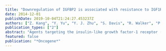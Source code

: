 ```yaml
---
title: "Downregulation of IGFBP2 is associated with resistance to IGF1R therapy in rhabdomyosarcoma"
date: 2014-12-01
publishDate: 2019-10-04T21:24:27.453237Z
authors: ["Z. Kang", "Y. Yu", "Y. J. Zhu", "S. Davis", "R. Walker", "P. S. Meltzer", "L. J. Helman", "L. Cao"]
publication_types: ["2"]
abstract: "Agents targeting the insulin-like growth factor-1 receptor (IGF1R) are in clinical development, but, despite some initial success of single agents in sarcoma, response rates are low with brief durations. Thus, it is important to identify markers predictive of response, to understand mechanisms of resistance, and to explore combination therapies. In this study, we found that, although associated with PAX3-FKHR translocation, increased IGF1R level is an independent prognostic marker for worse overall survival, particularly in patients with PAX3-FKHR-positive rhabdomyosarcoma (RMS). IGF1R antibody-resistant RMS cells were generated using an in vivo model. Expression analysis indicated that IGFBP2 is both the most affected gene in the insulin-like growth factor (IGF) signaling pathway and the most significantly downregulated gene in the resistant lines, indicating that there is a strong selection to repress IGFBP2 expression in tumor cells resistant to IGF1R antibody. IGFBP2 is inhibitory to IGF1R phosphorylation and its signaling. Similar to antibodies to IGF1/2 or IGF2, the addition of exogenous IGFBP2 potentiates the activity of IGF1R antibody against the RMS cells, and it reverses the resistance to IGF1R antibody. In contrast to IGF1R, lower expression of IGFBP2 is associated with poorer overall survival, consistent with its inhibitory activity found in this study. Finally, blocking downstream Protein kinase B (AKT) activation with Phosphatidylinositide 3-kinases (PI3K)- or mammalian target of rapamycin (mTOR)-specific inhibitors significantly sensitized the resistant cells to the IGF1R antibody. These findings show that constitutive IGFBP2 downregulation may represent a novel mechanism for acquired resistance to IGF1R therapeutic antibody in vivo and suggest various drug combinations to enhance antibody activity and to overcome resistance."
featured: false
publication: "*Oncogene*"
---
```



